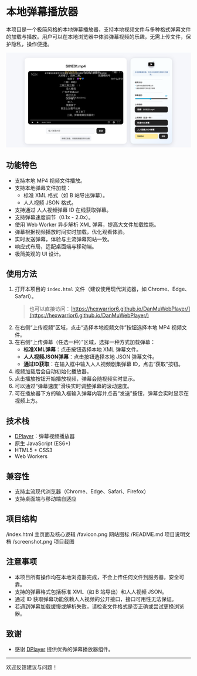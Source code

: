 # 本地弹幕播放器

本项目是一个极简风格的本地弹幕播放器，支持本地视频文件与多种格式弹幕文件的加载与播放。用户可以在本地浏览器中体验弹幕视频的乐趣，无需上传文件，保护隐私，操作便捷。

![截图](screenshot.png)

## 功能特色

- 支持本地 MP4 视频文件播放。
- 支持本地弹幕文件加载：
    - 标准 XML 格式（如 B 站导出弹幕）。
    - 人人视频 JSON 格式。
- 支持通过 人人视频弹幕 ID 在线获取弹幕。
- 支持弹幕速度调节（0.1x - 2.0x）。
- 使用 Web Worker 异步解析 XML 弹幕，提高大文件加载性能。
- 弹幕根据视频播放时间实时加载，优化观看体验。
- 实时发送弹幕，体验与主流弹幕网站一致。
- 响应式布局，适配桌面端与移动端。
- 极简美观的 UI 设计。

## 使用方法

1.  打开本项目的 `index.html` 文件（建议使用现代浏览器，如 Chrome、Edge、Safari）。
    > 也可以直接访问：[https://hexwarrior6.github.io/DanMuWebPlayer/](https://hexwarrior6.github.io/DanMuWebPlayer/)
2.  在右侧“上传视频”区域，点击“选择本地视频文件”按钮选择本地 MP4 视频文件。
3.  在右侧“上传弹幕（任选一种）”区域，选择一种方式加载弹幕：
    *   **标准XML弹幕**：点击按钮选择本地 XML 弹幕文件。
    *   **人人视频JSON弹幕**：点击按钮选择本地 JSON 弹幕文件。
    *   **通过ID获取**：在输入框中输入人人视频剧集弹幕 ID，点击“获取”按钮。
4.  视频加载后会自动初始化播放器。
5.  点击播放按钮开始播放视频，弹幕会随视频实时显示。
6.  可以通过“弹幕速度”滑块实时调整弹幕的滚动速度。
7.  可在播放器下方的输入框输入弹幕内容并点击“发送”按钮，弹幕会实时显示在视频上方。

## 技术栈

- [DPlayer](https://github.com/DIYgod/DPlayer)：弹幕视频播放器
- 原生 JavaScript (ES6+)
- HTML5 + CSS3
- Web Workers

## 兼容性

- 支持主流现代浏览器（Chrome、Edge、Safari、Firefox）
- 支持桌面端与移动端自适应

## 项目结构
/index.html         主页面及核心逻辑
/favicon.png        网站图标
/README.md          项目说明文档
/screenshot.png     项目截图

## 注意事项

- 本项目所有操作均在本地浏览器完成，不会上传任何文件到服务器，安全可靠。
- 支持的弹幕格式包括标准 XML（如 B 站导出）和人人视频 JSON。
- 通过 ID 获取弹幕功能依赖人人视频的公开接口，接口可用性无法保证。
- 若遇到弹幕加载缓慢或解析失败，请检查文件格式是否正确或尝试更换浏览器。

## 致谢

- 感谢 [DPlayer](https://github.com/DIYgod/DPlayer) 提供优秀的弹幕播放器组件。

---

欢迎反馈建议与问题！